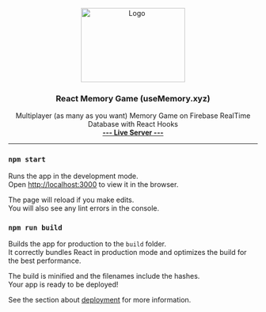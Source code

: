 <p align="center">
  <a href="https://react-online-memory-game.herokuapp.com/">
    <img src="https://upload.wikimedia.org/wikipedia/commons/thumb/a/a7/React-icon.svg/768px-React-icon.svg.png" alt="Logo" width="210" height="150">
  </a>

  <h3 align="center">React Memory Game (useMemory.xyz)</h3>

  <p align="center">
    Multiplayer (as many as you want) Memory Game on Firebase RealTime Database with React Hooks
    <br />
    <a target="_blank" href="https://react-online-memory-game.herokuapp.com/"><b>--- Live Server ---</b></a>
  </p>
</p>
<hr />

### `npm start`

Runs the app in the development mode.<br>
Open [http://localhost:3000](http://localhost:3000) to view it in the browser.

The page will reload if you make edits.<br>
You will also see any lint errors in the console.

### `npm run build`

Builds the app for production to the `build` folder.<br>
It correctly bundles React in production mode and optimizes the build for the best performance.

The build is minified and the filenames include the hashes.<br>
Your app is ready to be deployed!

See the section about [deployment](https://facebook.github.io/create-react-app/docs/deployment) for more information.
